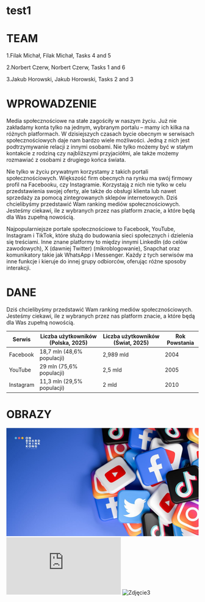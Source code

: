 # test1
# TEAM

1.Filak Michał, Filak Michał, Tasks 4 and 5

2.Norbert Czerw, Norbert Czerw, Tasks 1 and 6

3.Jakub Horowski, Jakub Horowski, Tasks 2 and 3

# WPROWADZENIE
Media społecznościowe na stałe zagościły w naszym życiu. Już nie zakładamy konta tylko na jednym, wybranym portalu – mamy ich kilka na różnych platformach. W dzisiejszych czasach bycie obecnym w serwisach społecznościowych daje nam bardzo wiele możliwości. Jedną z nich jest podtrzymywanie relacji z innymi osobami. Nie tylko możemy być w stałym kontakcie z rodziną czy najbliższymi przyjaciółmi, ale także możemy rozmawiać z osobami z drugiego końca świata.

Nie tylko w życiu prywatnym korzystamy z takich portali społecznościowych. Większość firm obecnych na rynku ma swój firmowy profil na Facebooku, czy Instagramie. Korzystają z nich nie tylko w celu przedstawienia swojej oferty, ale także do obsługi klienta lub nawet sprzedaży za pomocą zintegrowanych sklepów internetowych. Dziś chcielibyśmy przedstawić Wam ranking mediów społecznościowych. Jesteśmy ciekawi, ile z wybranych przez nas platform znacie, a które będą dla Was zupełną nowością.

Najpopularniejsze portale społecznościowe to Facebook, YouTube, Instagram i TikTok, które służą do budowania sieci społecznych i dzielenia się treściami. Inne znane platformy to między innymi LinkedIn (do celów zawodowych), X (dawniej Twitter) (mikroblogowanie), Snapchat oraz komunikatory takie jak WhatsApp i Messenger. Każdy z tych serwisów ma inne funkcje i kieruje do innej grupy odbiorców, oferując różne sposoby interakcji. 

# DANE
Dziś chcielibyśmy przedstawić Wam ranking mediów społecznościowych. Jesteśmy ciekawi, ile z wybranych przez nas platform znacie, a które będą dla Was zupełną nowością.

|Serwis|Liczba użytkowników (Polska, 2025)|Liczba użytkowników (Świat, 2025)|Rok Powstania|
|------|----------------------------------|---------------------------------|-------------|
|Facebook|18,7 mln (48,6% populacji)|2,989 mld|2004|
|YouTube|29 mln (75,6% populacji)|2,5 mld|2005|
|Instagram|11,3 mln (29,5% populacji)|2 mld|2010|

# OBRAZY
![Zdjęcie1](IMG/social1.jpg)
![Zdjęcie2](https://socialpress.pl/wp-content/themes/stylebook/timthumb.php?src=https%3A%2F%2Fsocialpress.pl%2Fwp-content%2Fuploads%2F2017%2F05%2Fshutterstock_428687383.jpg&q=90&w=795&zc=1)
![Zdjęcie3](https://eventis.pl/uploads/najpopularniejsze-media-spolecznosciowe.webp)

